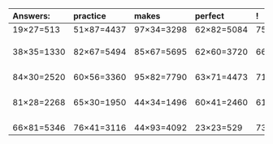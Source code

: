 | Answers: | practice | makes | perfect | ! |
| :--- | :--- | :--- | :--- | :--- |
| 19×27=513 | 51×87=4437 | 97×34=3298 | 62×82=5084 | 75×87=6525 | 
|   |   |   |   |   | 
|   |   |   |   |   | 
|   |   |   |   |   | 
| 38×35=1330 | 82×67=5494 | 85×67=5695 | 62×60=3720 | 66×87=5742 | 
|   |   |   |   |   | 
|   |   |   |   |   | 
|   |   |   |   |   | 
|   |   |   |   |   | 
| 84×30=2520 | 60×56=3360 | 95×82=7790 | 63×71=4473 | 71×78=5538 | 
|   |   |   |   |   | 
|   |   |   |   |   | 
|   |   |   |   |   | 
|   |   |   |   |   | 
| 81×28=2268 | 65×30=1950 | 44×34=1496 | 60×41=2460 | 61×71=4331 | 
|   |   |   |   |   | 
|   |   |   |   |   | 
|   |   |   |   |   | 
|   |   |   |   |   | 
| 66×81=5346 | 76×41=3116 | 44×93=4092 | 23×23=529 | 73×45=3285 | 
